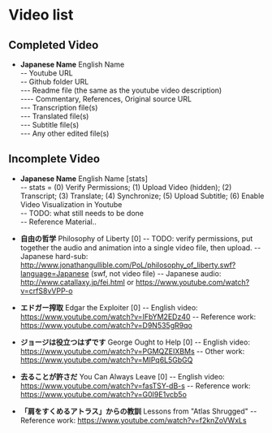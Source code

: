 # Video list

## Completed Video

- **Japanese Name** English Name  
-- Youtube URL  
-- Github folder URL  
--- Readme file (the same as the youtube video description)  
---- Commentary, References, Original source URL  
--- Transcription file(s)  
--- Translated file(s)  
--- Subtitle file(s)  
--- Any other edited file(s)  

## Incomplete Video

- **Japanese Name** English Name [stats]  
-- stats = (0) Verify Permissions; (1) Upload Video (hidden); (2) Transcript; (3) Translate; (4) Synchronize; (5) Upload Subtitle; (6) Enable Video Visualization in Youtube  
-- TODO: what still needs to be done  
-- Reference Material..  

- **自由の哲学** Philosophy of Liberty [0]
-- TODO: verify permissions, put together the audio and animation into a single video file, then upload.
-- Japanese hard-sub: http://www.jonathangullible.com/PoL/philosophy_of_liberty.swf?language=Japanese (swf, not video file)
-- Japanese audio: http://www.catallaxy.jp/fei.html or https://www.youtube.com/watch?v=crfS8vVPP-o

- **エドガー搾取** Edgar the Exploiter [0]
-- English video: https://www.youtube.com/watch?v=IFbYM2EDz40
-- Reference work: https://www.youtube.com/watch?v=D9N535gR9qo

- **ジョージは役立つはずです** George Ought to Help [0]
-- English video: https://www.youtube.com/watch?v=PGMQZEIXBMs
-- Other work: https://www.youtube.com/watch?v=MIPq6L5GbGQ

- **去ることが許さだ** You Can Always Leave [0]
-- English video: https://www.youtube.com/watch?v=fasTSY-dB-s
-- Reference work: https://www.youtube.com/watch?v=G0I9E1vcb5o

- **「肩をすくめるアトラス」からの教訓** Lessons from "Atlas Shrugged"
-- Reference work: https://www.youtube.com/watch?v=f2knZoVWxLs





































